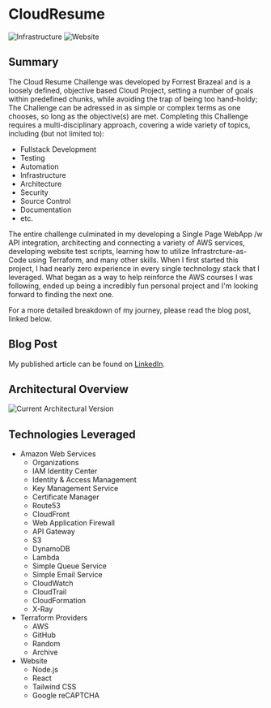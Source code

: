# CloudResume
![Infrastructure](https://github.com/RetroHazard/CloudResume/actions/workflows/infrastructure.yml/badge.svg)
![Website](https://github.com/RetroHazard/CloudResume/actions/workflows/website.yml/badge.svg)


## Summary
The Cloud Resume Challenge was developed by Forrest Brazeal and is a loosely defined, objective based Cloud Project, setting a number of goals within predefined chunks, while avoiding the trap of being too hand-holdy; The Challenge can be adressed in as simple or complex terms as one chooses, so long as the objective(s) are met.
Completing this Challenge requires a multi-disciplinary approach, covering a wide variety of topics, including (but not limited to): 
+ Fullstack Development
+ Testing
+ Automation
+ Infrastructure
+ Architecture
+ Security
+ Source Control
+ Documentation
+ etc.

The entire challenge culminated in my developing a Single Page WebApp /w API integration, architecting and connecting a variety of AWS services, developing website test scripts, learning how to utilize Infrastrcture-as-Code using Terraform, and many other skills.
When I first started this project, I had nearly zero experience in every single technology stack that I leveraged. What began as a way to help reinforce the AWS courses I was following, ended up being a incredibly fun personal project and I'm looking forward to finding the next one.

For a more detailed breakdown of my journey, please read the blog post, linked below.

## Blog Post
My published article can be found on [LinkedIn](https://www.linkedin.com/pulse/taking-cloud-resume-challenge-alexander-bracken-gm0wc/).


## Architectural Overview
![Current Architectural Version](https://media.licdn.com/dms/image/D5612AQHV6b2IgcGYxw/article-inline_image-shrink_1000_1488/0/1720409517025?e=1726099200&v=beta&t=lMS00bjuDtDAtyFUVPDj2Ac6q_uuRbCVaCJfmw1HzJw)


## Technologies Leveraged
 + Amazon Web Services
   + Organizations
   + IAM Identity Center
   + Identity & Access Management
   + Key Management Service
   + Certificate Manager
   + Route53
   + CloudFront
   + Web Application Firewall
   + API Gateway
   + S3
   + DynamoDB
   + Lambda
   + Simple Queue Service
   + Simple Email Service
   + CloudWatch
   + CloudTrail
   + CloudFormation
   + X-Ray
 + Terraform Providers
   + AWS
   + GitHub
   + Random
   + Archive
 + Website
   + Node.js
   + React
   + Tailwind CSS
   + Google reCAPTCHA
